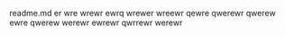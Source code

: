 readme.md
er
wre
wrewr
ewrq
wrewer
wreewr
qewre
qwerewr
qwerew
ewre
qwerew
werewr
ewrewr
qwrrewr
werewr
